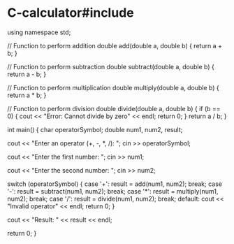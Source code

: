 # C-calculator#include <iostream>
using namespace std;

// Function to perform addition
double add(double a, double b) {
  return a + b;
}

// Function to perform subtraction
double subtract(double a, double b) {
  return a - b;
}

// Function to perform multiplication
double multiply(double a, double b) {
  return a * b;
}

// Function to perform division
double divide(double a, double b) {
  if (b == 0) {
    cout << "Error: Cannot divide by zero" << endl;
    return 0;
  }
  return a / b;
}

int main() {
  char operatorSymbol;
  double num1, num2, result;

  cout << "Enter an operator (+, -, *, /): ";
  cin >> operatorSymbol;

  cout << "Enter the first number: ";
  cin >> num1;

  cout << "Enter the second number: ";
  cin >> num2;

  switch (operatorSymbol) {
    case '+':
      result = add(num1, num2);
      break;
    case '-':
      result = subtract(num1, num2);
      break;
    case '*':
      result = multiply(num1, num2);
      break;
    case '/':
      result = divide(num1, num2);
      break;
    default:
      cout << "Invalid operator" << endl;
      return 0;
  }

  cout << "Result: " << result << endl;

  return 0;
}
